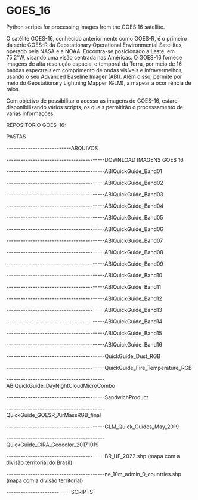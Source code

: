 # GOES_16
Python scripts for processing images from the GOES 16 satellite.

O satélite GOES-16, conhecido anteriormente como GOES-R, é o primeiro da série GOES-R da Geostationary Operational Environmental Satellites, operado pela NASA e a NOAA. Encontra-se 
posicionado a Leste, em 75.2°W, visando uma visão centrada nas Américas. O GOES-16 fornece imagens de alta resolução espacial e temporal da Terra, por meio de 16 bandas espectrais 
em comprimento de ondas visíveis e infravermelhos, usando o seu Advanced Baseline Imager (ABI). Além disso, permite por meio do Geostationary Lightning Mapper (GLM), a mapear a ocor
rência de raios. 

Com objetivo de possibilitar o acesso as imagens do GOES-16, estarei disponibilizando vários scripts, os quais permitirão o processamento de várias informações.

REPOSITÓRIO GOES-16:

PASTAS

---------------------------ARQUIVOS

-----------------------------------------DOWNLOAD IMAGENS GOES 16

-----------------------------------------ABIQuickGuide_Band01

-----------------------------------------ABIQuickGuide_Band02

-----------------------------------------ABIQuickGuide_Band03

-----------------------------------------ABIQuickGuide_Band04

-----------------------------------------ABIQuickGuide_Band05

-----------------------------------------ABIQuickGuide_Band06

-----------------------------------------ABIQuickGuide_Band07

-----------------------------------------ABIQuickGuide_Band08

-----------------------------------------ABIQuickGuide_Band09

-----------------------------------------ABIQuickGuide_Band10

-----------------------------------------ABIQuickGuide_Band11

-----------------------------------------ABIQuickGuide_Band12

-----------------------------------------ABIQuickGuide_Band13

-----------------------------------------ABIQuickGuide_Band14

-----------------------------------------ABIQuickGuide_Band15

-----------------------------------------ABIQuickGuide_Band16

-----------------------------------------QuickGuide_Dust_RGB

-----------------------------------------QuickGuide_Fire_Temperature_RGB

-----------------------------------------ABIQuickGuide_DayNightCloudMicroCombo

-----------------------------------------SandwichProduct

-----------------------------------------QuickGuide_GOESR_AirMassRGB_final

-----------------------------------------GLM_Quick_Guides_May_2019

-----------------------------------------QuickGuide_CIRA_Geocolor_20171019

-----------------------------------------BR_UF_2022.shp (mapa com a divisão territorial do Brasil)

-----------------------------------------ne_10m_admin_0_countries.shp (mapa com a divisão territorial)

---------------------------SCRIPTS

